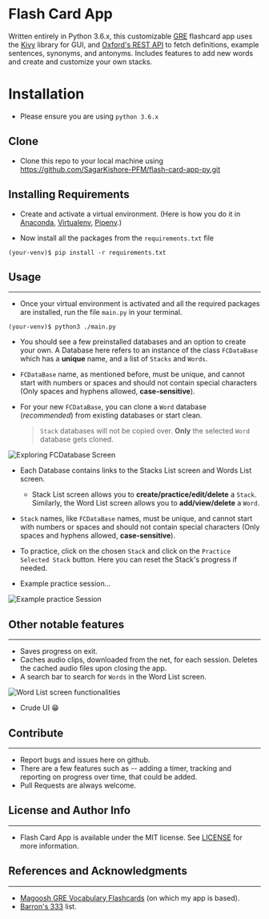 # Flash Card App

Written entirely in Python 3.6.x, this customizable [GRE][gre] flashcard app uses the [Kivy][kivy] library for GUI, and [Oxford's REST API][oxford] to fetch definitions, example sentences, synonyms, and antonyms. Includes features to add new words and create and customize your own stacks.

[gre]: https://www.ets.org/gre
[kivy]: https://kivy.org/
[oxford]: https://developer.oxforddictionaries.com/

# Installation

- Please ensure you are using `python 3.6.x`

## Clone
- Clone this repo to your local machine using https://github.com/SagarKishore-PFM/flash-card-app-py.git

## Installing Requirements

- Create and activate a virtual environment. (Here is how you do it in [Anaconda][Anaconda], [Virtualenv][Venv], [Pipenv][Pipenv].)

[Anaconda]: https://uoa-eresearch.github.io/eresearch-cookbook/recipe/2014/11/20/conda/
[Venv]: https://virtualenv.pypa.io/en/latest/userguide/#usage
[Pipenv]: https://docs.pipenv.org/en/latest/install/#installing-pipenv

- Now install all the packages from the `requirements.txt` file

```shell
(your-venv)$ pip install -r requirements.txt
```

## Usage
---

- Once your virtual environment is activated and all the required packages are installed, run the file ```main.py``` in your terminal.

```shell
(your-venv)$ python3 ./main.py
```

- You should see a few preinstalled databases and an option to create your own. A Database here refers to an instance of the class `FCDataBase` which has a **unique** name, and a list of `Stacks` and `Words`.

- `FCDataBase` name, as mentioned before, must be unique, and cannot start with numbers or spaces and should not contain special characters (Only spaces and hyphens allowed, **case-sensitive**). 

- For your new `FCDataBase`, you can clone a `Word` database (*recommended*) from existing databases or start clean.
    > `Stack` databases will not be copied over. **Only** the selected `Word` database gets cloned.

![Exploring FCDatabase Screen](http://g.recordit.co/Vm7rWuPWMh.gif)

- Each Database contains links to the Stacks List screen and Words List screen.

  - Stack List screen allows you to **create/practice/edit/delete** a `Stack`.  Similarly, the Word List screen allows you to **add/view/delete** a `Word`.

- `Stack` names, like `FCDataBase` names, must be unique, and cannot start with numbers or spaces and should not contain special characters (Only spaces and hyphens allowed, **case-sensitive**).

- To practice, click on the chosen `Stack` and click on the `Practice Selected Stack` button. Here you can reset the Stack's progress if needed. 

- Example practice session...

![Example practice Session](http://g.recordit.co/eep1vVEN87.gif)

## Other notable features
---

- Saves progress on exit.
- Caches audio clips, downloaded from the net, for each session. Deletes the cached audio files upon closing the app.
- A search bar to search for `Words` in the Word List screen.

![Word List screen functionalities](http://g.recordit.co/eJupRTz0tp.gif)

- Crude UI :grin:

## Contribute
---

- Report bugs and issues here on github.
- There are a few features such as -- adding a timer, tracking and reporting on progress over time, that could be added.
- Pull Requests are always welcome.


## License and Author Info
---
- Flash Card App is available under the MIT license. See [LICENSE][MIT] for more information.

[MIT]: LICENSE

## References and Acknowledgments
---

- [Magoosh GRE Vocabulary Flashcards][magoosh] (on which my app is based).
- [Barron's 333][333] list.


[magoosh]: https://gre.magoosh.com/flashcards/vocabulary/decks
[333]: https://quizlet.com/2832581/barrons-333-high-frequency-words-flash-cards/